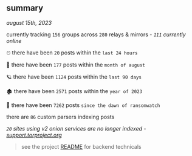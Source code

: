 
## summary
_august 15th, 2023_

currently tracking `156` groups across `280` relays & mirrors - _`111` currently online_

⏲ there have been `20` posts within the `last 24 hours`

🦈 there have been `177` posts within the `month of august`

🪐 there have been `1124` posts within the `last 90 days`

🏚 there have been `2571` posts within the `year of 2023`

🦕 there have been `7262` posts `since the dawn of ransomwatch`

there are `86` custom parsers indexing posts

_`20` sites using v2 onion services are no longer indexed - [support.torproject.org](https://support.torproject.org/onionservices/v2-deprecation/)_

> see the project [README](https://github.com/joshhighet/ransomwatch#ransomwatch--) for backend technicals
